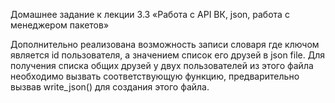 Домашнее задание к лекции 3.3 «Работа с API ВК, json, работа с менеджером пакетов»

Дополнительно реализована возможность записи словаря где ключом является id 
пользователя, а значением список его друзей в json file. Для получения списка общих
друзей у двух пользователей из этого файла необходимо вызвать соответствующую 
функцию, предварительно вызвав write_json() для создания этого файла.